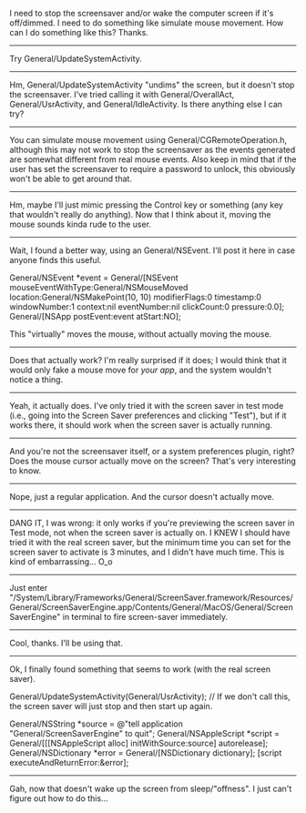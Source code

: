 I need to stop the screensaver and/or wake the computer screen if it's off/dimmed. I need to do something like simulate mouse movement. How can I do something like this?
Thanks.

----
Try General/UpdateSystemActivity.

----
Hm, General/UpdateSystemActivity "undims" the screen, but it doesn't stop the screensaver. I've tried calling it with General/OverallAct, General/UsrActivity, and General/IdleActivity. Is there anything else I can try?

----
You can simulate mouse movement using General/CGRemoteOperation.h, although this may not work to stop the screensaver as the events generated are somewhat different from real mouse events. Also keep in mind that if the user has set the screensaver to require a password to unlock, this obviously won't be able to get around that.

----
Hm, maybe I'll just mimic pressing the Control key or something (any key that wouldn't really do anything). Now that I think about it, moving the mouse sounds kinda rude to the user.

----
Wait, I found a better way, using an General/NSEvent. I'll post it here in case anyone finds this useful.

    
General/NSEvent *event = General/[NSEvent mouseEventWithType:General/NSMouseMoved 
								  location:General/NSMakePoint(10, 10) 
							 modifierFlags:0 
								 timestamp:0 
							  windowNumber:1 
								   context:nil 
								eventNumber:nil 
								  clickCount:0 
								 pressure:0.0];
General/[NSApp postEvent:event atStart:NO];


This "virtually" moves the mouse, without actually moving the mouse. 

----
Does that actually work? I'm really surprised if it does; I would think that it would only fake a mouse move for *your app*, and the system wouldn't notice a thing.

----
Yeah, it actually does. I've only tried it with the screen saver in test mode (i.e., going into the Screen Saver preferences and clicking "Test"), but if it works there, it should work when the screen saver is actually running.

----
And you're not the screensaver itself, or a system preferences plugin, right? Does the mouse cursor actually move on the screen? That's very interesting to know.

----
Nope, just a regular application. And the cursor doesn't actually move.

----
DANG IT, I was wrong: it only works if you're previewing the screen saver in Test mode, not when the screen saver is actually on. I KNEW I should have tried it with the real screen saver, but the minimum time you can set for the screen saver to activate is 3 minutes, and I didn't have much time. This is kind of embarrassing... O_o

----
Just enter "/System/Library/Frameworks/General/ScreenSaver.framework/Resources/General/ScreenSaverEngine.app/Contents/General/MacOS/General/ScreenSaverEngine" in terminal to fire screen-saver immediately.

----
Cool, thanks. I'll be using that.

----
Ok, I finally found something that seems to work (with the real screen saver).

    
General/UpdateSystemActivity(General/UsrActivity);      // If we don't call this, the screen saver will just stop and then start up again.

General/NSString *source = @"tell application \"General/ScreenSaverEngine\" to quit";
General/NSAppleScript *script = General/[[[NSAppleScript alloc] initWithSource:source] autorelease];
General/NSDictionary *error = General/[NSDictionary dictionary];
[script executeAndReturnError:&error];



----
Gah, now that doesn't wake up the screen from sleep/"offness". I just can't figure out how to do this...